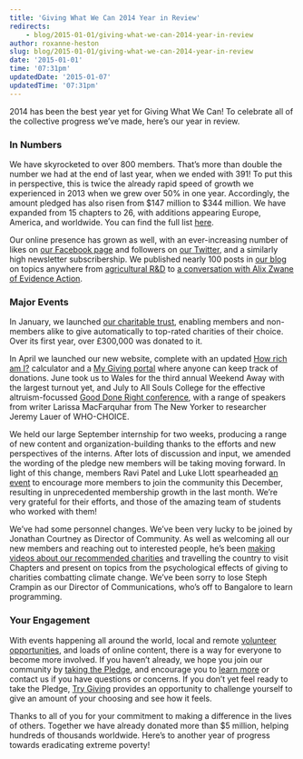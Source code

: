 ```yaml
---
title: 'Giving What We Can 2014 Year in Review'
redirects:
    - blog/2015-01-01/giving-what-we-can-2014-year-in-review
author: roxanne-heston
slug: blog/2015-01-01/giving-what-we-can-2014-year-in-review
date: '2015-01-01'
time: '07:31pm'
updatedDate: '2015-01-07'
updatedTime: '07:31pm'
---
```

2014 has been the best year yet for Giving What We Can! To celebrate all of the collective progress we’ve made, here’s our year in review.

### In Numbers

We have skyrocketed to over 800 members. That’s more than double the number we had at the end of last year, when we ended with 391! To put this in perspective, this is twice the already rapid speed of growth we experienced in 2013 when we grew over 50% in one year. Accordingly, the amount pledged has also risen from $147 million to $344 million. We have expanded from 15 chapters to 26, with additions appearing Europe, America, and worldwide. You can find the full list [here](https://www.givingwhatwecan.org/get-involved/chapters).

Our online presence has grown as well, with an ever-increasing number of likes on [our Facebook page](https://www.facebook.com/givingwhatwecan) and followers on [our Twitter](https://twitter.com/givingwhatwecan), and a similarly high newsletter subscribership. We published nearly 100 posts in [our blog](https://www.givingwhatwecan.org/blog) on topics anywhere from [agricultural R&D](https://www.givingwhatwecan.org/blog/2014-07-25/agricultural-research-and-development) to [a conversation with Alix Zwane of Evidence Action](https://www.givingwhatwecan.org/blog/2014-04-23/conversation-alix-zwane-evidence-action).

### Major Events

In January, we launched [our charitable trust](https://www.givingwhatwecan.org/giving-what-we-can-trust-faqs), enabling members and non-members alike to give automatically to top-rated charities of their choice. Over its first year, over £300,000 was donated to it.

In April we launched our new website, complete with an updated [How rich am I?](https://www.givingwhatwecan.org/get-involved/how-rich-am-i?country=US&income=0&adults=1&children=0) calculator and a [My Giving portal](https://www.givingwhatwecan.org/my-giving-introduction) where anyone can keep track of donations. June took us to Wales for the third annual Weekend Away with the largest turnout yet, and July to All Souls College for the effective altruism-focussed [Good Done Right conference](https://www.givingwhatwecan.org/blog/2014-07-18/good-done-right-conference-effective-altruism), with a range of speakers from writer Larissa MacFarquhar from The New Yorker to researcher Jeremy Lauer of WHO-CHOICE.

We held our large September internship for two weeks, producing a range of new content and organization-building thanks to the efforts and new perspectives of the interns. After lots of discussion and input, we amended the wording of the pledge new members will be taking moving forward. In light of this change, members Ravi Patel and Luke Llott spearheaded [an event](https://www.facebook.com/events/1581545938749145/?sid_reminder=3518008433708105728) to encourage more members to join the community this December, resulting in unprecedented membership growth in the last month. We’re very grateful for their efforts, and those of the amazing team of students who worked with them!

We’ve had some personnel changes. We’ve been very lucky to be joined by Jonathan Courtney as Director of Community. As well as welcoming all our new members and reaching out to interested people, he’s been [making videos about our recommended charities](http://www.projectforawesome.com/charity/deworm-the-world/project-for-awesome-2014-deworm-the-world) and travelling the country to visit Chapters and present on topics from the psychological effects of giving to charities combatting climate change. We’ve been sorry to lose Steph Crampin as our Director of Communications, who’s off to Bangalore to learn programming.

### Your Engagement

With events happening all around the world, local and remote [volunteer opportunities](https://www.givingwhatwecan.org/get-involved/volunteer-or-work-us), and loads of online content, there is a way for everyone to become more involved. If you haven’t already, we hope you join our community by [taking the Pledge](https://www.givingwhatwecan.org/get-involved/become-member), and encourage you to [learn more](https://www.givingwhatwecan.org/about-us/frequently-asked-questions) or contact us if you have questions or concerns. If you don’t yet feel ready to take the Pledge, [Try Giving](https://www.givingwhatwecan.org/try-giving) provides an opportunity to challenge yourself to give an amount of your choosing and see how it feels.

Thanks to all of you for your commitment to making a difference in the lives of others. Together we have already donated more than $5 million, helping hundreds of thousands worldwide. Here’s to another year of progress towards eradicating extreme poverty!